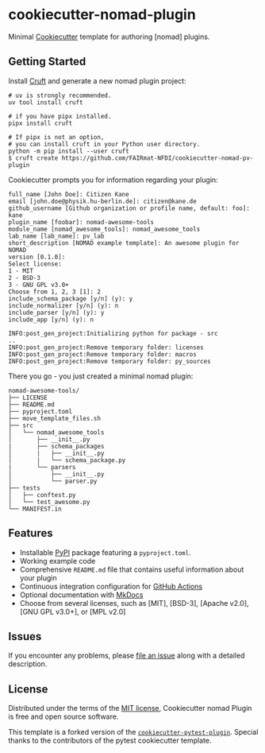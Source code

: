 # cookiecutter-nomad-plugin

Minimal [Cookiecutter](https://github.com/cookiecutter/cookiecutter) template for authoring [nomad] plugins.

## Getting Started

Install [Cruft](https://github.com/cruft/cruft) and generate a new nomad plugin project:

```no-highlight
# uv is strongly recommended.
uv tool install cruft

# if you have pipx installed.
pipx install cruft

# If pipx is not an option,
# you can install cruft in your Python user directory.
python -m pip install --user cruft
$ cruft create https://github.com/FAIRmat-NFDI/cookiecutter-nomad-pv-plugin
```

Cookiecutter prompts you for information regarding your plugin:

```no-highlight
full_name [John Doe]: Citizen Kane
email [john.doe@physik.hu-berlin.de]: citizen@kane.de
github_username [Github organization or profile name, default: foo]: kane
plugin_name [foobar]: nomad-awesome-tools
module_name [nomad_awesome_tools]: nomad_awesome_tools
lab_name [lab_name]: pv_lab
short_description [NOMAD example template]: An awesome plugin for NOMAD
version [0.1.0]:
Select license:
1 - MIT
2 - BSD-3
3 - GNU GPL v3.0+
Choose from 1, 2, 3 [1]: 2
include_schema_package [y/n] (y): y
include_normalizer [y/n] (y): n
include_parser [y/n] (y): y
include_app [y/n] (y): n

INFO:post_gen_project:Initializing python for package - src
..
INFO:post_gen_project:Remove temporary folder: licenses
INFO:post_gen_project:Remove temporary folder: macros
INFO:post_gen_project:Remove temporary folder: py_sources
```

There you go - you just created a minimal nomad plugin:

```no-highlight
nomad-awesome-tools/
├── LICENSE
├── README.md
├── pyproject.toml
├── move_template_files.sh
├── src
│   └── nomad_awesome_tools
│       ├── __init__.py
|       ├── schema_packages
│       |   ├── __init__.py
│       |   └── schema_package.py
|       └── parsers
│           ├── __init__.py
│           └── parser.py
├── tests
│   ├── conftest.py
│   └── test_awesome.py
└── MANIFEST.in
```


## Features

- Installable [PyPI](https://pypi.org/) package featuring a `pyproject.toml`.
- Working example code
- Comprehensive `README.md` file that contains useful information about your
  plugin
- Continuous integration configuration for [GitHub Actions](https://github.com/features/actions)
- Optional documentation with [MkDocs](https://github.com/mkdocs/mkdocs)
- Choose from several licenses, such as [MIT], [BSD-3], [Apache v2.0], [GNU GPL
  v3.0+], or [MPL v2.0]

## Issues

If you encounter any problems, please [file an issue](https://github.com/FAIRmat-NFDI/cookiecutter-nomad-plugin/issues/new) along with a
detailed description.

## License

Distributed under the terms of the [MIT license](./LICENSE), Cookiecutter nomad
Plugin is free and open source software.

This template is a forked version of the [`cookiecutter-pytest-plugin`](https://github.com/pytest-dev/cookiecutter-pytest-plugin). Special thanks to the contributors of the pytest cookiecutter template.
